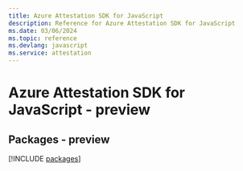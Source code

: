 ```yaml
---
title: Azure Attestation SDK for JavaScript
description: Reference for Azure Attestation SDK for JavaScript
ms.date: 03/06/2024
ms.topic: reference
ms.devlang: javascript
ms.service: attestation
---
```

# Azure Attestation SDK for JavaScript - preview
## Packages - preview
[!INCLUDE [packages](attestation-index.md)]